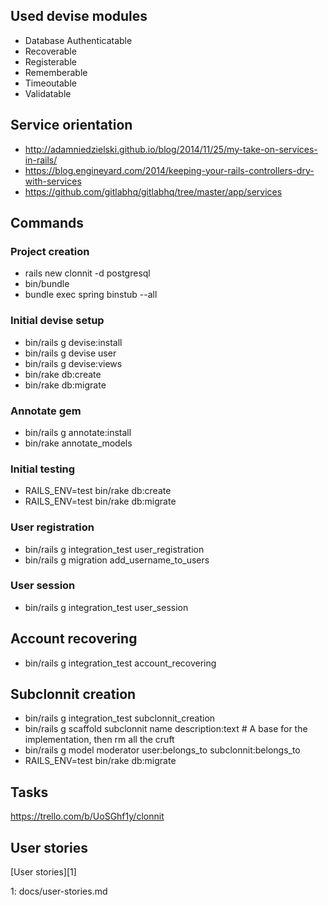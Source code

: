 ## Used devise modules

* Database Authenticatable
* Recoverable
* Registerable
* Rememberable
* Timeoutable
* Validatable

## Service orientation

* http://adamniedzielski.github.io/blog/2014/11/25/my-take-on-services-in-rails/
* https://blog.engineyard.com/2014/keeping-your-rails-controllers-dry-with-services
* https://github.com/gitlabhq/gitlabhq/tree/master/app/services

## Commands

### Project creation

* rails new clonnit -d postgresql
* bin/bundle
* bundle exec spring binstub --all

### Initial devise setup

* bin/rails g devise:install
* bin/rails g devise user
* bin/rails g devise:views
* bin/rake db:create
* bin/rake db:migrate

### Annotate gem

* bin/rails g annotate:install
* bin/rake annotate_models

### Initial testing

* RAILS_ENV=test bin/rake db:create
* RAILS_ENV=test bin/rake db:migrate

### User registration

* bin/rails g integration_test user_registration
* bin/rails g migration add_username_to_users

### User session

* bin/rails g integration_test user_session

## Account recovering

* bin/rails g integration_test account_recovering

## Subclonnit creation

* bin/rails g integration_test subclonnit_creation
* bin/rails g scaffold subclonnit name description:text # A base for the implementation, then rm all the cruft
* bin/rails g model moderator user:belongs_to subclonnit:belongs_to
* RAILS_ENV=test bin/rake db:migrate

## Tasks

https://trello.com/b/UoSGhf1y/clonnit

## User stories

[User stories][1]

1: docs/user-stories.md
